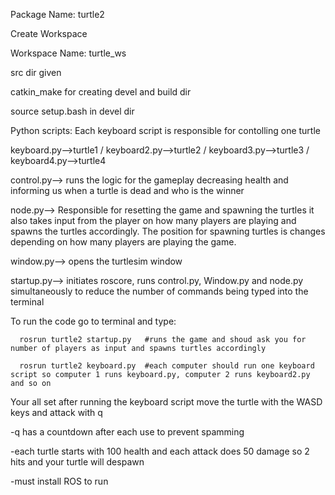 Package Name: turtle2

Create Workspace

Workspace Name: turtle_ws

src dir given

catkin_make for creating devel and build dir

source setup.bash in devel dir

Python scripts: Each keyboard script is responsible for contolling one turtle

keyboard.py-->turtle1 / keyboard2.py-->turtle2 / keyboard3.py-->turtle3 / keyboard4.py-->turtle4    

control.py--> runs the logic for the gameplay decreasing health and informing us when a turtle is dead and who is the winner

node.py--> Responsible for resetting the game and spawning the turtles it also takes input from the player on how many players are playing and spawns the turtles accordingly. The position for spawning turtles is changes depending on how many players are playing the game. 

window.py--> opens the turtlesim window 

startup.py--> initiates roscore, runs control.py, Window.py and node.py simultaneously to reduce the number of commands being typed into the terminal

To run the code go to terminal and type:
      
      rosrun turtle2 startup.py   #runs the game and shoud ask you for number of players as input and spawns turtles accordingly
      
      rosrun turtle2 keyboard.py  #each computer should run one keyboard script so computer 1 runs keyboard.py, computer 2 runs keyboard2.py and so on
      
Your all set after running the keyboard script move the turtle with the WASD keys and attack with q

-q has a countdown after each use to prevent spamming

-each turtle starts with 100 health and each attack does 50 damage so 2 hits and your turtle will despawn

-must install ROS to run
